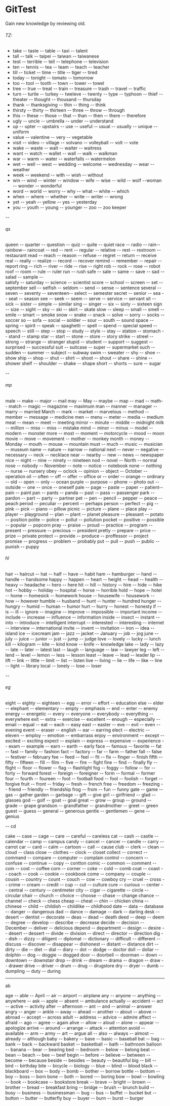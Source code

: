 # GitTest
Gain new knowledge by reviewing old.

###### TZ:

* take -- taste -- table -- taxi -- talent 
* tall -- talk -- taipei -- taiwan -- taiwanese
* test -- terrible -- tell -- telephone -- television
* ten -- tennis -- tea -- team -- teach -- teacher
* till -- ticket -- time -- title -- tiger -- tired
* today -- tonight -- tomato -- tomorrow
* too -- tool -- tooth -- town -- tower -- towel
* tree -- true -- treat -- train -- treasure -- trash -- travel -- traffic
* turn -- turtle -- turkey -- tweleve -- twenty -- type -- typhoon -- thief -- theater -- thought -- thousand -- thursday
* thank -- thanksgiving -- thin -- thing -- think
* thirsty -- thirty -- thirteen -- three -- throw -- through
* this -- these -- those -- that -- than -- then -- there -- therefore
* ugly -- uncle -- umbrella -- under -- understand
* up -- upter -- upstairs -- use -- useful -- usual -- usually -- unique -- uniform
* value -- valentine -- very -- vegetable 
* visit -- video -- village -- volvano -- volleyball -- volt -- vote 
* wake -- waste -- wait -- waiter -- waitress
* want -- watch -- wallet -- wall -- walk -- walkman
* war -- warm -- water -- waterfalls -- watermelon
* wet -- well -- west -- wedding -- welcome -- wednesday -- wear -- weather
* week -- weekend -- with -- wish -- without 
* win -- wind -- winter -- window -- wife -- wise -- wild -- wolf --woman -- wonder -- wonderful
* word -- world -- worry -- why -- what -- white -- which
* when -- where -- whether -- write -- writer -- wrong
* yet -- yeah -- yellow -- yes -- yesterday
* you -- youth -- young -- younger -- zoo -- zoo keeper

--
###### qs
queen -- quarter -- question -- quiz -- quite -- quiet
race -- radio -- rain-- rainbow-- raincoat -- 
red -- rent -- regular -- relative -- rest -- restroom -- restaurant
read -- reach -- reason -- refuse -- regret -- return -- receive
real -- really -- realize -- record -- recover
remind -- remember -- repair -- report
ring -- rich -- river -- ride -- rise -- right 
rob -- rock -- rose -- robot 
roof -- room -- rule -- ruler
run -- rush 
safe -- sale -- same -- save -- sad -- salad -- sample --  
satisfy -- saturday -- science -- scientist
score -- school -- screen -- set -- september
sell -- selfish -- seldom -- send -- sense -- sentence
several -- seven -- seventy -- seventeen-- select -- semester
secret -- senior -- sea -- seat -- season
see -- seek -- seem -- serve -- service -- servant
sit -- sick -- sister -- simple -- similar 
sing -- singer -- six -- sixty -- sixteen
sign -- size -- sight -- sky -- ski -- skirt -- skate
slow -- sleep -- small -- smell -- smile -- smart -- smoke
snow -- snake -- snack -- solve -- sorry -- socks -- soccer
so -- sofa  -- social -- soldier -- sour -- south -- sound
space -- spring -- spirit -- speak -- spaghetti -- spell -- spend -- special
speed -- speech -- still -- step -- stop -- study --
style -- stay -- station -- stomach -- stand -- stamp 
star -- start -- stone -- store -- story 
strike -- streel -- strong -- strange -- stranger
stupid -- student -- support -- suggest -- surprised -- successful
suit -- suitcase -- super -- supermarket 
such -- sudden -- summer -- subject -- subway 
swim -- sweater -- shy -- shoe -- show
ship -- shop -- shut -- shirt -- shoot -- shout -- share -- shine -- shower
shelf -- shoulder -- shake -- shape
short -- shorts -- sure -- sugar

--
###### mp
male -- make -- major -- mail 
may -- May -- maybe -- map -- mad -- math-- match -- magic -- magazine -- maximum 
man -- manner -- manager -- marry -- married 
March -- mark -- market -- marvelous -- method -- member -- message -- medicine 
men -- menu -- meter -- media -- medium
meat -- mean -- meet -- meeting
mirror -- minute -- middle -- midnight 
milk -- million -- miss -- miss -- mistake 
mind -- minor -- minus -- model -- modern -- monster
more -- most -- moment -- motorcycle -- mood -- moon 
movie -- move -- movement -- mother -- monkey 
month -- money -- Monday -- mouth -- mouse -- mountain
must -- much -- music -- musician -- museum
name -- nature -- narrow -- national 
next -- never -- negative -- necessary -- neck -- necklace 
near -- nearby -- new -- news -- newspaper
nice -- night -- nine -- ninety -- nineteen
nod -- novel -- North -- normal 
nose -- nobody -- November -- note -- notice -- notebook 
none -- nothing -- nurse -- nursery
obey -- oclock -- opinion -- object -- October -- operation
oil -- often -- off -- offer -- office 
or -- order -- orange -- ordinary -- old -- open -- only -- ocean
purple -- purpose -- phone -- photo
out -- outside -- one -- once -- oneself
pale -- page -- paste -- paper -- patient-- pain -- paint 
pan -- pants -- panda -- past -- pass -- passenger
park -- pardon -- part -- party -- partner
pet -- pen -- pencil -- pepper -- peace -- peach 
period -- peculiar -- percent -- perhaps
person -- perfect -- pig -- pink -- pick -- piano -- pillow
picnic -- picture -- plane -- place
play -- player -- playground -- plan -- plant -- planet
pleasure -- pleasant -- potato -- position
polite -- police -- pollut -- pollution
pocket -- positive -- possible -- popular -- popcorn
pray -- praise -- proud -- practice -- program -- present -- pressure -- precious -- president 
pretty -- prepare -- price -- prize -- private
protect -- provide -- produce -- proffessor -- project
promise -- progress -- problem -- probably
put -- pull -- push -- public -- punish -- puppy

###### hl
hair -- haircut -- hat -- half -- have -- habit 
ham -- hamburger -- hand -- handle -- handsome 
happy -- happen -- heart -- height -- 
head -- health -- heavy -- headache -- hero -- here 
hit -- hill -- history -- hire -- hide -- hike 
hot -- hobby -- holiday -- hospital -- horse -- horrible
hold -- hope -- hotel -- home -- homesick -- homework 
house -- housewife -- housework -- how -- however
humble -- husband -- hunt -- hunter -- hundred
hunger -- hungry -- humid -- human -- humor 
hurt -- hurry -- honest -- honesty 
if -- is -- ill -- ignore -- imagine -- improve -- impossible -- important 
income -- include -- increase -- influence -- information
inside -- insect -- instant -- into -- introduce -- intelligent
interrupt -- interested -- interesting -- internet -- interview -- international 
invite -- invent -- invitation -- iron -- idea -- island 
ice -- icecream
jam -- jazz -- jacket -- January -- job -- jog
june -- july -- juice -- junior -- just -- jump -- judge
love -- lovely -- lucky -- lunch
kill -- kilogram -- kite -- kind 
know -- knife -- knowledge 
lake -- lady -- lazy -- late -- later -- latest
last -- laugh -- language -- law -- lawyer
leg -- left -- lend -- level -- lemon -- less -- lesson 
least -- leave -- lead -- leader
lip -- lift -- link -- little -- limit -- list -- listen 
live -- living -- lie -- life -- like -- line -- light -- library
local -- lonely -- lose -- loser

--

###### eg
eight -- eighty -- eighteen -- egg -- error -- effort -- education
else -- elder -- elephant -- elementary -- 
empty -- emphasis -- end -- enter -- enemy
energy -- energetic -- every -- everyone -- everybody -- everything -- everywhere
exit -- extra -- exercise -- excellent -- enough -- especially -- email -- equal -- eat -- each -- easy 
east -- easter -- eve -- evil -- even -- evening 
event -- eraser -- english -- ear -- earring
elect -- electric -- eleven -- employ -- emotion -- embarrass
enjoy -- environment -- except -- excited -- exciting
expect -- explain -- express -- expensive -- experience -- exam -- example -- 
earn -- earth -- early
face -- famous -- favorite -- fat -- fast -- family -- fashion
fact -- factory -- far -- farm -- father 
fall -- false -- festiver -- february
fee -- feed -- feel -- fit -- fix -- finger -- finish 
fifth -- fifty -- fifteen -- fill -- film -- five -- fire -- fight 
fine -- find -- finally 
fly -- flight -- floor -- flower -- flag -- flashlight 
fog -- foggy -- follow -- for -- forty -- forward 
forest -- foreign -- foreigner -- form -- formal -- former
four -- fourth -- foureen -- foot -- football
food -- fool -- foolish -- forget -- forgive
fruit -- front -- friday -- fresh -- french
free -- freedom -- freezing -- friend -- friendly -- friendship
frog -- from -- fun -- funny 
gate -- game -- gas -- gather 
garden -- garbage -- gift -- give 
girl -- girlfriend -- glad -- glasses
god -- golf -- goat -- goal 
great -- grow -- group -- ground  -- grade -- grape
grandson -- grandfather -- grandmother -- greet -- green
guest -- guess -- general -- generous
gentle -- gentlemen -- gene -- genius

--
cd

cake -- case -- cage -- care -- careful -- careless 
cat -- cash -- castle -- calendar -- camp -- campus
candy -- cancel -- cancer -- candle -- carry -- carrot 
car -- card -- calm -- cartoon -- call -- cause 
club -- clerk -- clean -- cloud -- class 
close -- clothes -- clock -- closet 
collect -- correct -- command -- compare -- computer -- complain
control -- concern -- confuse -- continue -- copy -- contton
comic -- common -- comment -- coin -- cost -- coffee
corn -- corner -- coke -- cold -- comb
coat -- coast  -- coach -- cook -- cookie -- cookbook
come -- company -- couple -- cousin -- country -- count -- couch -- cow -- cowboy
cry -- cruel -- cross -- crime -- cream -- credit -- cup -- cut -- culture
cure -- curious -- center -- central -- century -- centimeter
city -- cigar -- cigarette -- circle -- circular 
chair -- church -- choice -- choose -- chase -- change
chance -- channel -- check -- chess 
cheap -- cheat -- chin -- chicken
china -- chinese -- child -- childish -- childlike -- childhood
date -- data -- database -- danger -- dangerous 
dad -- dance -- damage -- dark -- darling
desk -- desert -- dentist -- decorate -- deas -- dead -- death
deed -- deep -- deem -- degree -- develop -- describe -- decrease 
decide -- decision -- December -- deliver -- delicious 
depend -- department -- design -- desire -- desert -- dessert -- divide -- division -- direct -- director -- direction 
dig -- dish -- dizzy -- diligent -- diplomat -- dictionary -- difficult -- different -- discuss -- discover -- disappear -- dishonest -- distant -- distance
dirt -- dirty -- die -- diet -- dial -- diary -- dot -- dodge -- doctor
doll -- dollar -- dolphin -- dog -- doggie -- dogged
door -- doorbell -- doorman -- down -- downtown -- downstair
drop -- drink -- dream -- drama -- dragon -- draw -- drawer
drive -- driver -- drum -- drug -- drugstore
dry -- dryer -- dumb -- dumpling -- duty -- during
 
***
ab 

age -- able -- April -- air -- airport -- airplane
any -- anyone -- anything -- anywhere -- ask -- apple -- absent -- ambulance 
actually -- accident -- act -- active -- activity
after -- afternoon -- ant -- and -- animal -- answer
angry -- anger -- ankle -- away -- ahead -- another -- 
about -- above -- abroad -- accept -- across 
adult -- address -- advice -- admire 
affect -- afraid -- ago -- agree -- again 
alive -- allow -- aloud -- alone -- appear -- apologize
arrive -- around -- arrange -- attack -- attention 
avoid -- available -- arm -- army -- art -- argue 
all -- also -- always -- almost -- already -- although
baby -- bakery -- base -- basic -- baseball
bat -- bag -- bank -- back -- backward 
basket -- basketball -- bath -- bathroom
balloon -- banana -- bear -- bearing
bed -- bedroom -- below -- belong 
beat -- bean -- beach -- bee -- beef 
begin -- before -- believe -- between -- become -- because
beside -- besides -- beauty -- beautiful
big -- bill -- bird -- birthday 
bite -- bicycle -- biology -- blue -- blind -- blood 
black -- blackboard -- box -- body -- bomb -- bother -- borrow 
bottle -- bottom -- boy -- boss -- born 
bone -- both -- bored --- boring 
bow -- bowl -- bowling -- book -- bookcase -- bookstore
break -- brave -- bright -- brown -- brother -- bread -- breakfast 
bring -- bridge -- brush -- brunch 
build -- busy -- business -- businessman -- bug -- bus -- buffet -- bucket 
but -- button -- butter -- butterfly 
buy -- buyer -- burn -- burst -- burger



